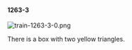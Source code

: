 #### 1263-3
![train-1263-3-0.png](https://github.com/lil-lab/nlvr/raw/master/nlvr/train/images/78/train-1263-3-0.png "train-1263-3-0.png")

There is a box with two yellow triangles.
